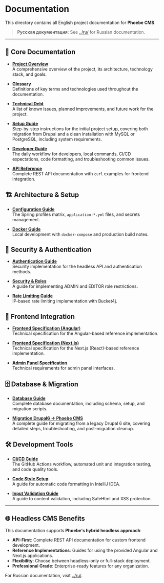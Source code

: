 # Documentation

This directory contains all English project documentation for **Phoebe CMS**.

> **Русская документация**: See [../ru/](../ru/) for Russian documentation.

---

## 📖 Core Documentation

- **[Project Overview](./PROJECT_OVERVIEW.md)**  
  A comprehensive overview of the project, its architecture, technology stack, and goals.

- **[Glossary](./GLOSSARY.md)**  
  Definitions of key terms and technologies used throughout the documentation.

- **[Technical Debt](./TECHNICAL_DEBT.md)**  
  A list of known issues, planned improvements, and future work for the project.

- **[Setup Guide](./SETUP_GUIDE.md)**  
  Step-by-step instructions for the initial project setup, covering both migration from
  Drupal and a clean installation with MySQL or PostgreSQL, including system requirements.

- **[Developer Guide](./DEVELOPER_GUIDE.md)**  
  The daily workflow for developers, local commands, CI/CD expectations, code formatting, and troubleshooting common issues.

- **[API Reference](./API_REFERENCE.md)**  
  Complete REST API documentation with `curl` examples for frontend integration.

## 🏗️ Architecture & Setup

- **[Configuration Guide](./CONFIG_GUIDE.md)**  
  The Spring profiles matrix, `application-*.yml` files, and secrets management.

- **[Docker Guide](./DOCKER_GUIDE.md)**  
  Local development with `docker-compose` and production build notes.

## 🔐 Security & Authentication

- **[Authentication Guide](./AUTHENTICATION_GUIDE.md)**  
  Security implementation for the headless API and authentication methods.

- **[Security & Roles](./SECURITY_ROLES.md)**  
  A guide for implementing ADMIN and EDITOR role restrictions.

- **[Rate Limiting Guide](./RATE_LIMITING.md)**  
  IP-based rate limiting implementation with Bucket4j.

## 🎨 Frontend Integration

- **[Frontend Specification (Angular)](./FRONTEND_SPEC_ANGULAR.md)**  
  Technical specification for the Angular-based reference implementation.

- **[Frontend Specification (Next.js)](./FRONTEND_SPEC_NEXTJS.md)**  
  Technical specification for the Next.js (React)-based reference implementation.

- **[Admin Panel Specification](./ADMIN_PANEL_SPEC.md)**  
  Technical requirements for admin panel interfaces.

## 🗄️ Database & Migration

- **[Database Guide](./DATABASE_GUIDE.md)**  
  Complete database documentation, including schema, setup, and migration scripts.

- **[Migration Drupal6 → Phoebe CMS](./MIGRATION_DRUPAL6.md)**  
  A complete guide for migrating from a legacy Drupal 6 site, covering detailed steps, troubleshooting, and post-migration cleanup.

## 🛠️ Development Tools

- **[CI/CD Guide](./CI_CD_GUIDE.md)**  
  The GitHub Actions workflow, automated unit and integration testing, and code quality tools.

- **[Code Style Setup](./CODE_STYLE_SETUP.md)**  
  A guide for automatic code formatting in IntelliJ IDEA.

- **[Input Validation Guide](./VALIDATION_GUIDE.md)**  
  A guide to content validation, including SafeHtml and XSS protection.

---

## 🌐 Headless CMS Benefits

This documentation supports **Phoebe's hybrid headless approach**:

- **API-First**: Complete REST API documentation for custom frontend development.
- **Reference Implementations**: Guides for using the provided Angular and Next.js applications.
- **Flexibility**: Choose between headless-only or full-stack deployment.
- **Professional Grade**: Enterprise-ready features for any organization.

For Russian documentation, visit [../ru/](../ru/).